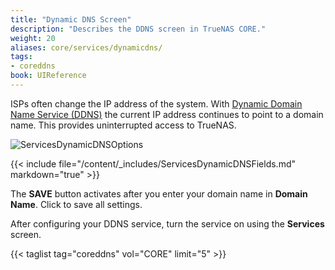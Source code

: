 ```yaml
---
title: "Dynamic DNS Screen"
description: "Describes the DDNS screen in TrueNAS CORE."
weight: 20
aliases: core/services/dynamicdns/
tags:
- coreddns
book: UIReference
---
```


ISPs often change the IP address of the system. With [Dynamic Domain Name Service (DDNS)](https://tools.ietf.org/html/rfc2136) the current IP address continues to point to a domain name. This provides uninterrupted access to TrueNAS.

![ServicesDynamicDNSOptions](/images/CORE/Services/ServicesDynamicDNSOptions.png "Dynamic DNS Service Options")

{{< include file="/content/_includes/ServicesDynamicDNSFields.md" markdown="true" >}}

The **SAVE** button activates after you enter your domain name in **Domain Name**. Click to save all settings.

After configuring your DDNS service, turn the service on using the **Services** screen.

{{< taglist tag="coreddns" vol="CORE" limit="5" >}}
